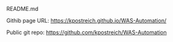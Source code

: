 README.md

Githib page URL: 
 https://kpostreich.github.io/WAS-Automation/
 
 
 Public git repo: https://github.com/kpostreich/WAS-Automation 